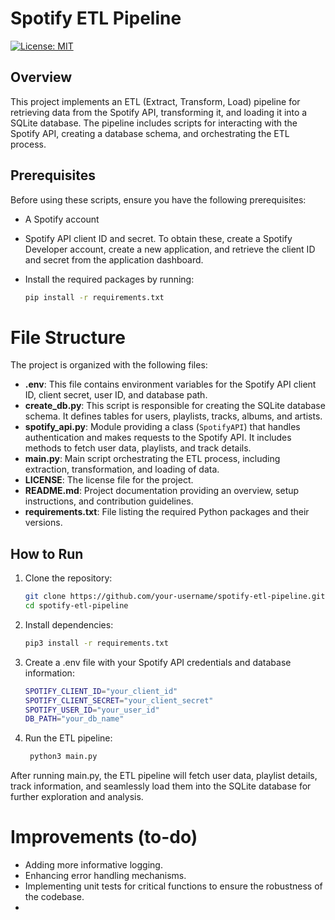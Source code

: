 # Spotify ETL Pipeline
[![License: MIT](https://img.shields.io/badge/License-MIT-yellow.svg)](https://opensource.org/licenses/MIT)

## Overview
This project implements an ETL (Extract, Transform, Load) pipeline for retrieving data from the Spotify API, transforming it, and loading it into a SQLite database. The pipeline includes scripts for interacting with the Spotify API, creating a database schema, and orchestrating the ETL process.

## Prerequisites
Before using these scripts, ensure you have the following prerequisites:

- A Spotify account
- Spotify API client ID and secret. To obtain these, create a Spotify Developer account, create a new application, and retrieve the client ID and secret from the application dashboard.
- Install the required packages by running:

  ```bash
  pip install -r requirements.txt
  
# File Structure
The project is organized with the following files:

- **.env**: This file contains environment variables for the Spotify API client ID, client secret, user ID, and database path.
- **create_db.py**: This script is responsible for creating the SQLite database schema. It defines tables for users, playlists, tracks, albums, and artists.
- **spotify_api.py**: Module providing a class (`SpotifyAPI`) that handles authentication and makes requests to the Spotify API. It includes methods to fetch user data, playlists, and track details.
- **main.py**: Main script orchestrating the ETL process, including extraction, transformation, and loading of data.
- **LICENSE**: The license file for the project.
- **README.md**: Project documentation providing an overview, setup instructions, and contribution guidelines.
- **requirements.txt**: File listing the required Python packages and their versions.

## How to Run
1. Clone the repository:

   ```bash
   git clone https://github.com/your-username/spotify-etl-pipeline.git
   cd spotify-etl-pipeline
   
2. Install dependencies:

   ```bash
   pip3 install -r requirements.txt
   
3. Create a .env file with your Spotify API credentials and database information:

   ```bash
   SPOTIFY_CLIENT_ID="your_client_id"
   SPOTIFY_CLIENT_SECRET="your_client_secret"
   SPOTIFY_USER_ID="your_user_id"
   DB_PATH="your_db_name"

4. Run the ETL pipeline:

   ```bash
    python3 main.py
   
After running main.py, the ETL pipeline will fetch user data, playlist details, track information, and seamlessly load them into the SQLite database for further exploration and analysis. 

# Improvements  (to-do)

* Adding more informative logging.
* Enhancing error handling mechanisms.
* Implementing unit tests for critical functions to ensure the robustness of the codebase.
* 
